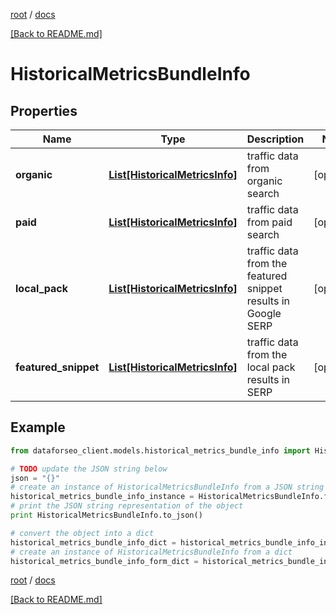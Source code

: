 [root](./../ "root") / [docs](./ "docs")

[[Back to README.md]](./../README.md "[Back to README.md]")

# HistoricalMetricsBundleInfo

## Properties

Name | Type | Description | Notes
------------ | ------------- | ------------- | -------------
**organic** | [**List[HistoricalMetricsInfo]**](HistoricalMetricsInfo.md) | traffic data from organic search | [optional]
**paid** | [**List[HistoricalMetricsInfo]**](HistoricalMetricsInfo.md) | traffic data from paid search | [optional]
**local_pack** | [**List[HistoricalMetricsInfo]**](HistoricalMetricsInfo.md) | traffic data from the featured snippet results in Google SERP | [optional]
**featured_snippet** | [**List[HistoricalMetricsInfo]**](HistoricalMetricsInfo.md) | traffic data from the local pack results in SERP | [optional]

## Example

```python
from dataforseo_client.models.historical_metrics_bundle_info import HistoricalMetricsBundleInfo

# TODO update the JSON string below
json = "{}"
# create an instance of HistoricalMetricsBundleInfo from a JSON string
historical_metrics_bundle_info_instance = HistoricalMetricsBundleInfo.from_json(json)
# print the JSON string representation of the object
print HistoricalMetricsBundleInfo.to_json()

# convert the object into a dict
historical_metrics_bundle_info_dict = historical_metrics_bundle_info_instance.to_dict()
# create an instance of HistoricalMetricsBundleInfo from a dict
historical_metrics_bundle_info_form_dict = historical_metrics_bundle_info.from_dict(historical_metrics_bundle_info_dict)
```

  

[root](./../ "root") / [docs](./ "docs")

[[Back to README.md]](./../README.md "[Back to README.md]")